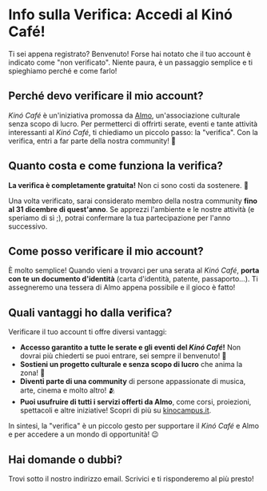 # Info sulla Verifica: Accedi al Kinó Café!

Ti sei appena registrato? Benvenuto! Forse hai notato che il tuo account è indicato come "non verificato". Niente paura, è un passaggio semplice e ti spieghiamo perché e come farlo!

## Perché devo verificare il mio account?

_Kinó Café_ è un'iniziativa promossa da [Almo](https://www.facebook.com/groups/96413830592/), un'associazione culturale senza scopo di lucro. Per permetterci di offrirti serate, eventi e tante attività interessanti al _Kinó Café_, ti chiediamo un piccolo passo: la "verifica". Con la verifica, entri a far parte della nostra community! 🎉

## Quanto costa e come funziona la verifica?

**La verifica è completamente gratuita!** Non ci sono costi da sostenere. 🤝

Una volta verificato, sarai considerato membro della nostra community **fino al 31 dicembre di quest'anno**. Se apprezzi l'ambiente e le nostre attività (e speriamo di sì ;), potrai confermare la tua partecipazione per l'anno successivo.

## Come posso verificare il mio account?

È molto semplice! Quando vieni a trovarci per una serata al _Kinó Café_, **porta con te un documento d'identità** (carta d'identità, patente, passaporto...). Ti assegneremo una tessera di Almo appena possibile e il gioco è fatto!

## Quali vantaggi ho dalla verifica?

Verificare il tuo account ti offre diversi vantaggi:

- **Accesso garantito a tutte le serate e gli eventi del _Kinó Café_!** Non dovrai più chiederti se puoi entrare, sei sempre il benvenuto! 🥳
- **Sostieni un progetto culturale e senza scopo di lucro** che anima la zona! 💪
- **Diventi parte di una community** di persone appassionate di musica, arte, cinema e molto altro! 🫂
- **Puoi usufruire di tutti i servizi offerti da Almo**, come corsi, proiezioni, spettacoli e altre iniziative! Scopri di più su [kinocampus.it](https://www.kinocampus.it/).

In sintesi, la "verifica" è un piccolo gesto per supportare il _Kinó Café_ e Almo e per accedere a un mondo di opportunità! 😉

## Hai domande o dubbi?

Trovi sotto il nostro indirizzo email. Scrivici e ti risponderemo al più presto!
